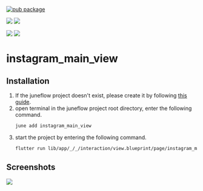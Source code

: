 [![pub package](https://img.shields.io/pub/v/instagram_main_view.svg)](https://pub.dartlang.org/packages/instagram_main_view)

[![](https://img.shields.io/badge/Module-Hub-007bff?style=for-the-badge&logo=flutter)](https://module.juneflow.org/)
[![](https://img.shields.io/badge/View-Hub-007bff?style=for-the-badge&logo=flutter)](https://view.juneflow.org/)

[![](https://img.shields.io/badge/DISCORD-JOIN%20SERVER-5663F7?style=for-the-badge&logo=discord&logoColor=white)](https://discord.gg/zXXHvAXCug)
[![](https://img.shields.io/badge/KakaoTalk-Join%20Room-FEE500?style=for-the-badge&logo=kakao)](https://open.kakao.com/o/gEwrffbg)
# instagram_main_view

##  Installation
1. If the juneflow project doesn't exist, please create it by following [this guide](https://doc.juneflow.org/).
2. open terminal in the juneflow project root directory, enter the following command.
    ```bash
    june add instagram_main_view
    ```
3. start the project by entering the following command.
    ```bash
    flutter run lib/app/_/_/interaction/view.blueprint/page/instagram_main_view/_/view.dart -d chrome
    ```

## Screenshots
![](https://github.com/juneview-songdo/instagram_main_view/assets/21379657/244d09ec-3b6d-464b-bada-f1ef2977b7f7)

